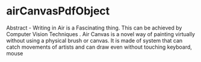# airCanvasPdfObject
Abstract - Writing in Air is a Fascinating thing. This can be achieved by Computer Vision Techniques . Air Canvas is a novel way of painting virtually without using a physical brush or canvas. It is made of system that can catch movements of artists and can draw even without touching keyboard, mouse
